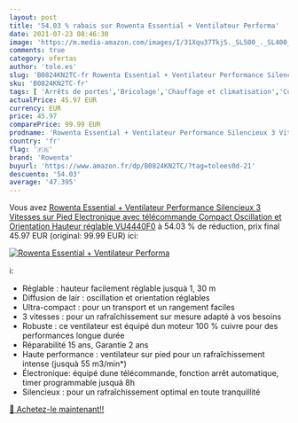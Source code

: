 ```yaml
---
layout: post
title: '54.03 % rabais sur Rowenta Essential + Ventilateur Performa'
date: 2021-07-23 08:46:30
image: 'https://m.media-amazon.com/images/I/31Xqu37TkjS._SL500_._SL400_.jpg'
comments: true
category: ofertas
author: 'tole.es'
slug: 'B0824KN2TC-fr Rowenta Essential + Ventilateur Performance Silencieux 3...'
sku: 'B0824KN2TC-fr'
tags: [ 'Arrêts de portes','Bricolage','Chauffage et climatisation','Cuisine et Maison','Quincaillerie','Quincaillerie de portes et loquets','Ventilateurs','Ventilateurs sur pied','rowenta', ]
actualPrice: 45.97 EUR
currency: EUR
price: 45.97
comparePrice: 99.99 EUR
prodname: 'Rowenta Essential + Ventilateur Performance Silencieux 3 Vitesses sur Pied Electronique avec télécommande Compact Oscillation et Orientation Hauteur réglable VU4440F0'
country: 'fr'
flag: '🇫🇷'
brand: 'Rowenta'
buyurl: 'https://www.amazon.fr/dp/B0824KN2TC/?tag=tolees0d-21'
descuento: '54.03'
average: '47.395'
---
```


Vous avez [Rowenta Essential + Ventilateur Performance Silencieux 3 Vitesses sur Pied Electronique avec télécommande Compact Oscillation et Orientation Hauteur réglable VU4440F0](https://www.amazon.fr/dp/B0824KN2TC/?tag=tolees0d-21)  à  54.03 % de réduction, prix final  45.97 EUR (original: 99.99 EUR) ici:

[![Rowenta Essential + Ventilateur Performa](https://m.media-amazon.com/images/I/31Xqu37TkjS._SL500_._SL400_.jpg)](https://www.amazon.fr/dp/B0824KN2TC/?tag=tolees0d-21)

ℹ️:

- Réglable : hauteur facilement réglable jusquà 1, 30 m
- Diffusion de lair : oscillation et orientation réglables
- Ultra-compact : pour un transport et un rangement faciles
- 3 vitesses : pour un rafraîchissement sur mesure adapté à vos besoins
- Robuste : ce ventilateur est équipé dun moteur 100 % cuivre pour des performances longue durée
- Réparabilité 15 ans, Garantie 2 ans
- Haute performance : ventilateur sur pied pour un rafraîchissement intense (jusquà 55 m3/min*)
- Électronique: équipé dune télécommande, fonction arrêt automatique, timer programmable jusquà 8h
- Silencieux : pour un rafraîchissement optimal en toute tranquillité

[🛒 Achetez-le maintenant!!](https://www.amazon.fr/dp/B0824KN2TC/?tag=tolees0d-21)
